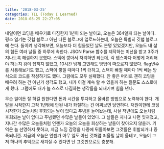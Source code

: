 ```yaml
---
title: '2018-03-25'
categories: TIL (Today I Learned)
date: 2018-03-25 22:27:05
---
```

내일이면 코딩을 배우기로 다짐한지 1년이 되는 날이고, 오늘은 364일째 되는 날이다. 평소 일기는 깃헙 블로그 아닌 다른 블로그에 업로드하는데, 오늘은 특별히 깃헙 블로그에 쓴다. 돌이켜 생각해보면, 오늘보다 더 힘들었던 날도 분명 있었겠지만, 오늘도 내 삶의 힘든 여러 날들 중 하루에 속한다. JSON Parse 함수를 제작하는 미션을 받고 3주가 지나도록 해결하지 못했다. 스택에 쌓아서 처리하면 되는데, 각 뎁스마다 어떻게 처리해야 하는지 감이 잡히지 않았고, 10시간 넘게 고민해도 방법이 떠오르지 않았다. flag변수를 사용해보기도 했고, 스택이 쌓일 때마다 1씩 더하고, 스택이 빠질 때마다 1씩 빼는 방식으로 코드를 작성하기도 했다. 그럼에도 모두 실패했다. 안 좋은 머리로 괜히 코딩을 배우려 하는 건 아닌가 생각도 했고, 내가 이걸 계속 할 수 있을까 하는 질문도 스스로에게 했다. 그럼에도 내가 늘 스스로 다짐하는 생각들을 되새기며 힘을 낸다.

무슨 일이든 잘 하길 원한다면 돈과 시간을 투자하고 올바른 방법으로 노력해야 한다. 개발을 시작한지 고작 1년밖에 안된 내가 좌절하는 건 어찌보면 당연하다. 재원이한테 코딩 시작한거 오늘처럼 후회되는 날이 없다고 푸념을 늘어놨는데, 사실 작년에도 오늘처럼 후회되는 날이 없다고 푸념했던 수많은 날들이 있었다. 그 날들은 지나고 나면 잊혀졌고, 지나간 수많은 오늘들처럼 언젠가 오늘의 오늘을 회상하는 날들이 찾아오지 않을까. 기억은 늘 선명하지 못하고, 지금 느낌 감정을 나중에 뒤돌아보면 그것들은 휘발되거나 증폭되니깐. 지금의 오늘은 언젠가 아무 일도 아닌 것처럼 떠올릴 날이 올테고, 오늘이 그저 하나의 추억으로 새겨질 수 있다면 난 그것만으로도 충분해.
